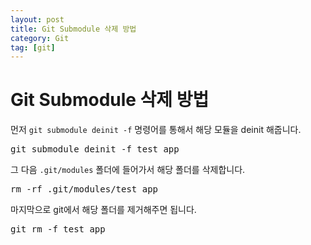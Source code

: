 ```yaml
---
layout: post
title: Git Submodule 삭제 방법
category: Git
tag: [git]
---
```

# Git Submodule 삭제 방법

먼저 `git submodule deinit -f` 명령어를 통해서 해당 모듈을 deinit 해줍니다.

<pre class="prettyprint">
git submodule deinit -f test_app
</pre>

그 다음 `.git/modules` 폴더에 들어가서 해당 폴더를 삭제합니다.

<pre class="prettyprint">
rm -rf .git/modules/test_app
</pre>

마지막으로 git에서 해당 폴더를 제거해주면 됩니다.

<pre class="prettyprint">
git rm -f test_app
</pre>

